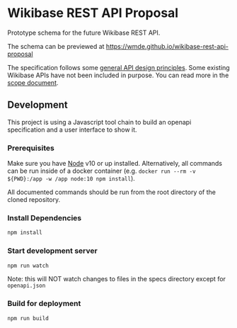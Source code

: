 # Wikibase REST API Proposal

Prototype schema for the future Wikibase REST API.

The schema can be previewed at https://wmde.github.io/wikibase-rest-api-proposal

The specification follows some [general API design principles](PRINCIPLES.md). Some existing Wikibase APIs have not been included in purpose. You can read more in the [scope document](SCOPE.md).

## Development

This project is using a Javascript tool chain to build an openapi specification and a user interface to show it.

### Prerequisites

Make sure you have [Node](https://nodejs.org/en/download/package-manager/) v10 or up installed. Alternatively, all commands can be run inside of a docker container (e.g. `docker run --rm -v ${PWD}:/app -w /app node:10 npm install`).

All documented commands should be run from the root directory of the cloned repository.

### Install Dependencies

```bash
npm install
```

### Start development server

```bash
npm run watch
```

Note: this will NOT watch changes to files in the specs directory except for `openapi.json`

### Build for deployment

```bash
npm run build
```
